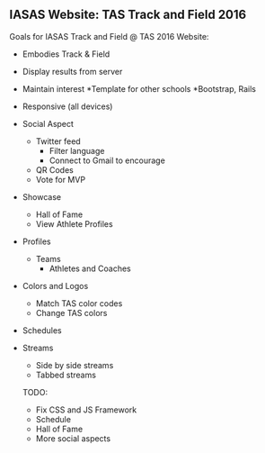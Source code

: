 ## IASAS Website: TAS Track and Field 2016

Goals for IASAS Track and Field @ TAS 2016 Website:
* Embodies Track & Field
* Display results from server
* Maintain interest
  *Template for other schools
  *Bootstrap, Rails
* Responsive (all devices)
* Social Aspect
  * Twitter feed 
    * Filter language
    * Connect to Gmail to encourage
  * QR Codes
  * Vote for MVP
* Showcase 
  * Hall of Fame
  * View Athlete Profiles
* Profiles
  * Teams
    * Athletes and Coaches
* Colors and Logos
  * Match TAS color codes
  * Change TAS colors
* Schedules
* Streams
  * Side by side streams
  * Tabbed streams
  
  TODO:
  * Fix CSS and JS Framework
  * Schedule
  * Hall of Fame
  * More social aspects
  



